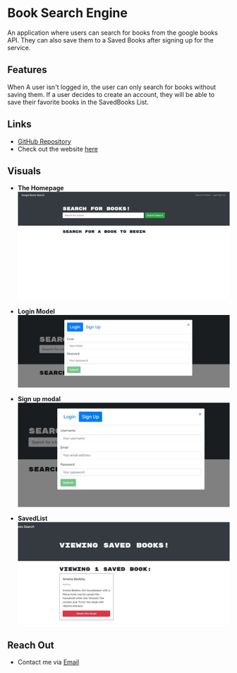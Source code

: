 # Book Search Engine

An application where users can search for books from the google books API. They can also save them to a Saved Books after signing up for the service.

## Features
When A user isn't logged in, the user can only search for books without saving them.
If a user decides to create an account, they will be able to save their favorite books in the 
SavedBooks List.

## Links 
- [GitHub Repository](https://github.com/Makispear/Book-Search-Engine)
- Check out the website [here](https://salty-eyrie-18268.herokuapp.com/)

## Visuals
- **The Homepage**
![ScreenShot of Home Page](./assets/images/Homepage.jpg?raw=true)

- **Login Model**
![ScreenShot of login modal](./assets/images/login.jpg?raw=true)

- **Sign up modal**
![ScreenShot of sign up modal](./assets/images/signup.jpg?raw=true)

- **SavedList**
![ScreenShot of saved list](./assets/images/savedlist.jpg?raw=true)


## Reach Out
- Contact me via [Email](mailto:maki-miko@hotmail.com)



